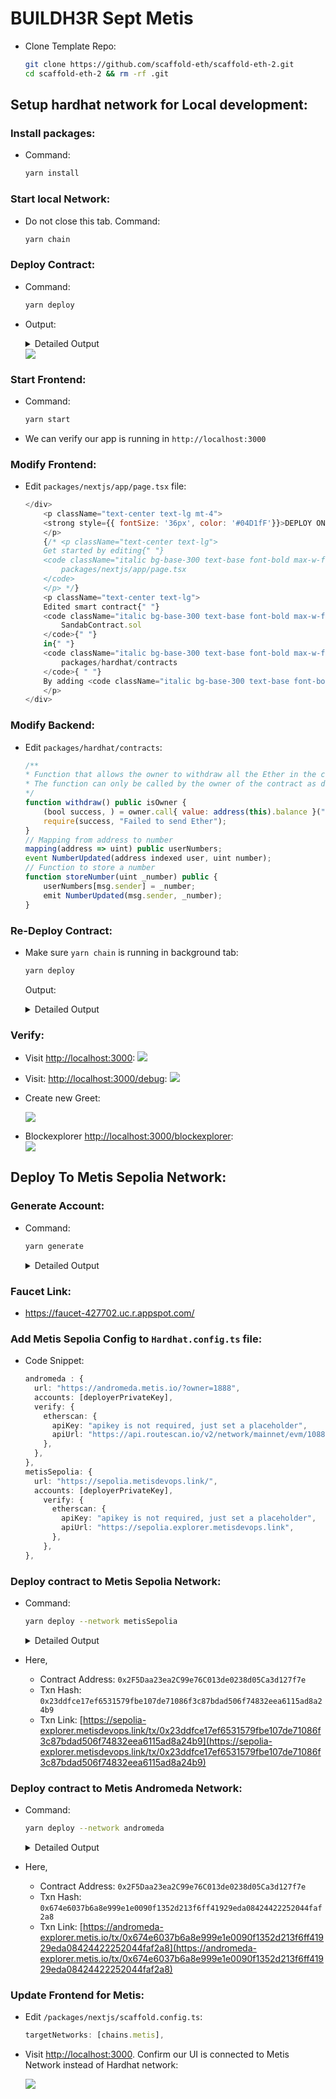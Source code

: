# BUILDH3R Sept Metis

- Clone Template Repo:
    ```sh
    git clone https://github.com/scaffold-eth/scaffold-eth-2.git
    cd scaffold-eth-2 && rm -rf .git
    ```

## Setup hardhat network for Local development:
### Install packages:
- Command:
    ```sh
    yarn install
    ```

### Start local Network:
- Do not close this tab. Command:
    ```sh
    yarn chain
    ```


### Deploy Contract:
- Command:
    ```sh
    yarn deploy
    ```

- Output:
    <details><summary> Detailed Output </summary><blockquote>

    ~~~
    > yarn deploy     
    Downloading compiler 0.8.17
    Generating typings for: 2 artifacts in dir: typechain-types for target: ethers-v6
    Successfully generated 6 typings!
    Compiled 2 Solidity files successfully (evm target: london).
    deploying "SandabContract" (tx: 0x46e8cb8d7665fe87d56589ea9141291803988a31d38d0d612624250c519eef41)...: deployed at 0x5FbDB2315678afecb367f032d93F642f64180aa3 with 532743 gas
    👋 Initial greeting: Building Unstoppable Apps!!!
    📝 Updated TypeScript contract definition file on ../nextjs/contracts/deployedContracts.ts
    ~~~

    </blockquote></details>

    <img src="./Assets/contract-deploy-to-hardhat.png">

### Start Frontend:
- Command:
    ```sh
    yarn start
    ```
- We can verify our app is running in `http://localhost:3000`


### Modify Frontend:

- Edit `packages/nextjs/app/page.tsx` file:
    ```javascript
    </div>
        <p className="text-center text-lg mt-4">
        <strong style={{ fontSize: '36px', color: '#04D1fF'}}>DEPLOY ON METIS BY SANDAB</strong>
        </p>
        {/* <p className="text-center text-lg">
        Get started by editing{" "}
        <code className="italic bg-base-300 text-base font-bold max-w-full break-words break-all inline-block">
            packages/nextjs/app/page.tsx
        </code>
        </p> */}
        <p className="text-center text-lg">
        Edited smart contract{" "}
        <code className="italic bg-base-300 text-base font-bold max-w-full break-words break-all inline-block">
            SandabContract.sol
        </code>{" "}
        in{" "}
        <code className="italic bg-base-300 text-base font-bold max-w-full break-words break-all inline-block">
            packages/hardhat/contracts
        </code>{ " "}
        By adding <code className="italic bg-base-300 text-base font-bold max-w-full break-words break-all inline-block">storeNumber</code> function
        </p>
    </div>
    ```

### Modify Backend:
- Edit `packages/hardhat/contracts`:
    ```javascript
    /**
    * Function that allows the owner to withdraw all the Ether in the contract
    * The function can only be called by the owner of the contract as defined by the isOwner modifier
    */
    function withdraw() public isOwner {
        (bool success, ) = owner.call{ value: address(this).balance }("");
        require(success, "Failed to send Ether");
    }
    // Mapping from address to number
    mapping(address => uint) public userNumbers;
    event NumberUpdated(address indexed user, uint number);
    // Function to store a number
    function storeNumber(uint _number) public {
        userNumbers[msg.sender] = _number;
        emit NumberUpdated(msg.sender, _number);
    }
    ```


### Re-Deploy Contract:
- Make sure `yarn chain` is running in background tab:
    ```sh
    yarn deploy
    ```

    Output:
    <details><summary> Detailed Output </summary><blockquote>

    ~~~
    > yarn deploy\
    > ; 
    Nothing to compile
    No need to generate any newer typings.
    deploying "SandabContract" (tx: 0x0be89bfd087042b4473ca541cf3d8767c70ec903ed712f65e1054bcaf79f00d6)...: deployed at 0x5FbDB2315678afecb367f032d93F642f64180aa3 with 574168 gas
    👋 Initial greeting: Building Unstoppable Apps!!!
    📝 Updated TypeScript contract definition file on ../nextjs/contracts/deployedContracts.ts
    ~~~
 
    </blockquote></details>


### Verify:
- Visit [http://localhost:3000](http://localhost:3000):
    <img src="./Assets/verify-ui.png">

- Visit: [http://localhost:3000/debug](http://localhost:3000/debug):
    <img src="./Assets/verify-be-function.png">

- Create new Greet:

    <img src="./Assets/newGretting.png">

- Blockexplorer [http://localhost:3000/blockexplorer](http://localhost:3000/blockexplorer):\
    <img src="./Assets/blockexplorer.png">



## Deploy To Metis Sepolia Network:
### Generate Account:
- Command:
    ```sh
    yarn generate
    ```

    <details><summary> Detailed Output </summary><blockquote>

    ~~~
    > yarn generate
    👛 Generating new Wallet
    📄 Private Key saved to packages/hardhat/.env file
    🪄 Generated wallet address: 0xc5f2517C33E48a2CB0081E2fCa2a5FA699b2cd39
    ~~~

    </blockquote></details>



### Faucet Link:
- https://faucet-427702.uc.r.appspot.com/

### Add Metis Sepolia Config to `Hardhat.config.ts` file:
- Code Snippet:
    ```typescript
    andromeda : {
      url: "https://andromeda.metis.io/?owner=1888",
      accounts: [deployerPrivateKey],
      verify: {
        etherscan: {
          apiKey: "apikey is not required, just set a placeholder",
          apiUrl: "https://api.routescan.io/v2/network/mainnet/evm/1088/etherscan",
        },
      },
    },
    metisSepolia: {
      url: "https://sepolia.metisdevops.link/",
      accounts: [deployerPrivateKey],
        verify: {
          etherscan: {
            apiKey: "apikey is not required, just set a placeholder", 
            apiUrl: "https://sepolia.explorer.metisdevops.link",
          },
        },
    },
    ```

### Deploy contract to Metis Sepolia Network:
- Command:
    ```sh
    yarn deploy --network metisSepolia
    ```

    <details><summary> Detailed Output </summary><blockquote>

    ~~~
    > yarn deploy --network metisSepolia
    Nothing to compile
    No need to generate any newer typings.
    deploying "SandabContract"
    (tx: 0x23ddfce17ef6531579fbe107de71086f3c87bdad506f74832eea6115ad8a24b9)...: deployed at 0x2F5Daa23ea2C99e76C013de0238d05Ca3d127f7e with 573988 gas
    👋 Initial greeting: Building Unstoppable Apps!!!
    📝 Updated TypeScript contract definition file on ../nextjs/contracts/deployedContracts.ts
    ~~~

    </blockquote></details>
    
    

- Here, 
    - Contract Address: `0x2F5Daa23ea2C99e76C013de0238d05Ca3d127f7e`
    - Txn Hash: `0x23ddfce17ef6531579fbe107de71086f3c87bdad506f74832eea6115ad8a24b9`
    - Txn Link: [https://sepolia-explorer.metisdevops.link/tx/0x23ddfce17ef6531579fbe107de71086f3c87bdad506f74832eea6115ad8a24b9](https://sepolia-explorer.metisdevops.link/tx/0x23ddfce17ef6531579fbe107de71086f3c87bdad506f74832eea6115ad8a24b9)


### Deploy contract to Metis Andromeda  Network:
- Command:
    ```sh
    yarn deploy --network andromeda
    ```

    <details><summary> Detailed Output </summary><blockquote>

    ~~~
    > yarn deploy --network andromeda
    Generating typings for: 2 artifacts in dir: typechain-types for target: ethers-v6
    Successfully generated 6 typings!
    Compiled 2 Solidity files successfully (evm target: london).
    deploying "SandabContract"
     (tx: 0x674e6037b6a8e999e1e0090f1352d213f6ff41929eda08424422252044faf2a8)...: deployed at 0x2F5Daa23ea2C99e76C013de0238d05Ca3d127f7e with 573988 gas
    👋 Initial greeting: Building Unstoppable Apps!!!
    📝 Updated TypeScript contract definition file on ../nextjs/contracts/deployedContracts.ts
    ~~~

    </blockquote></details>
    
    

- Here, 
    - Contract Address: `0x2F5Daa23ea2C99e76C013de0238d05Ca3d127f7e`
    - Txn Hash: `0x674e6037b6a8e999e1e0090f1352d213f6ff41929eda08424422252044faf2a8`
    - Txn Link: [https://andromeda-explorer.metis.io/tx/0x674e6037b6a8e999e1e0090f1352d213f6ff41929eda08424422252044faf2a8](https://andromeda-explorer.metis.io/tx/0x674e6037b6a8e999e1e0090f1352d213f6ff41929eda08424422252044faf2a8)


### Update Frontend for Metis:
- Edit `/packages/nextjs/scaffold.config.ts`:
    ```javascript
    targetNetworks: [chains.metis],
    ```

- Visit [http://localhost:3000](http://localhost:3000). Confirm our UI is connected to Metis Network instead of Hardhat network:
    
    <img src="./Assets/confirm-ui-metis.png">
